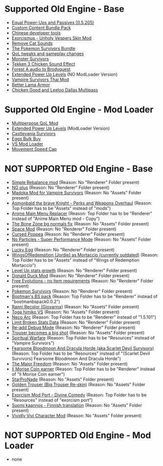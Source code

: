 # Supported Old Engine - Base
- [Equal Power-Ups and Passives (0.5.205)](https://www.nexusmods.com/vampiresurvivors/mods/5)
- [Custom Content Bundle Pack](https://www.nexusmods.com/vampiresurvivors/mods/11)
- [Chinese developer tools](https://www.nexusmods.com/vampiresurvivors/mods/16)
- [Exorcismus - Unholy Vespers Skin Mod](https://www.nexusmods.com/vampiresurvivors/mods/17)
- [Remove Cat Sounds](https://www.nexusmods.com/vampiresurvivors/mods/19)
- [The Pokemon Survivors Bundle](https://www.nexusmods.com/vampiresurvivors/mods/37)
- [QoL tweaks and gameplay changes](https://www.nexusmods.com/vampiresurvivors/mods/39)
- [Monster Survivors](https://www.nexusmods.com/vampiresurvivors/mods/43)
- [Tekken 3 Chicken Sound Effect](https://www.nexusmods.com/vampiresurvivors/mods/53)
- [Forest A audio to Brodyquest](https://www.nexusmods.com/vampiresurvivors/mods/58)
- [Extended Power Up Levels](https://www.nexusmods.com/vampiresurvivors/mods/60) (NO ModLoader Version)
- [Vampire Survivors Thai Mod](https://www.nexusmods.com/vampiresurvivors/mods/69)
- [Better Lama Armor](https://www.nexusmods.com/vampiresurvivors/mods/80)
- [Chicken Good and Leeloo Dallas Multipass](https://www.nexusmods.com/vampiresurvivors/mods/81)

# Supported Old Engine - Mod Loader
- [Multiperpose QoL Mod](https://www.nexusmods.com/vampiresurvivors/mods/50)
- [Extended Power Up Levels](https://www.nexusmods.com/vampiresurvivors/mods/60) (ModLoader Version)
- [Castlevania Survivors](https://www.nexusmods.com/vampiresurvivors/mods/61)
- [Eggs Bulk Buy](https://www.nexusmods.com/vampiresurvivors/mods/63)
- [VS Mod Loader](https://www.nexusmods.com/vampiresurvivors/mods/64)
- [Movement Speed Cap](https://www.nexusmods.com/vampiresurvivors/mods/65)

# NOT SUPPORTED Old Engine - Base
- [Simple Rebalance mod](https://www.nexusmods.com/vampiresurvivors/mods/1) (Reason: No "Renderer" Folder present)
- [NG plus](https://www.nexusmods.com/vampiresurvivors/mods/3) (Reason: No "Renderer" Folder present)
- [Madoka Mod for Vampire Survivors](https://www.nexusmods.com/vampiresurvivors/mods/6) (Reason: No "Assets" Folder present)
- [Asmonbald the brave Knight - Perks and Weapons Overhaul](https://www.nexusmods.com/vampiresurvivors/mods/13) (Reason: Top Folder has to be "Assets" instead of "mods")
- [Anime Main Menu Replacer](https://www.nexusmods.com/vampiresurvivors/mods/14) (Reason: Top Folder has to be "Renderer" instead of "Anime Main Menu mod - Copy")
- [The Bone Zone bg normals fix](https://www.nexusmods.com/vampiresurvivors/mods/20) (Reason: No "Assets" Folder present)
- [Space Mod](https://www.nexusmods.com/vampiresurvivors/mods/22) (Reason: No "Renderer" Folder present)
- [Cursed Poppea](https://www.nexusmods.com/vampiresurvivors/mods/28) (Reason: No "Renderer" Folder present)
- [No Particles - Super Performance Mode](https://www.nexusmods.com/vampiresurvivors/mods/29) (Reason: No "Assets" Folder present)
- [Lucky Egg](https://www.nexusmods.com/vampiresurvivors/mods/30) (Reason: No "Renderer" Folder present)
- [WingsOfRedemption (Jordie) as Mortaccio (currently outdated)](https://www.nexusmods.com/vampiresurvivors/mods/31) (Reason: Top Folder has to be "Assets" instead of "Wings of Redemption Mortaccio")
- [Level Up stats growth](https://www.nexusmods.com/vampiresurvivors/mods/32) (Reason: No "Renderer" Folder present)
- [Donald Duck Mod](https://www.nexusmods.com/vampiresurvivors/mods/33) (Reason: No "Renderer" Folder present)
- [Free Evolutions - no item requirements](https://www.nexusmods.com/vampiresurvivors/mods/35) (Reason: No "Renderer" Folder present)
- [Pokemon Survivors](https://www.nexusmods.com/vampiresurvivors/mods/36) (Reason: No "Renderer" Folder present)
- [Bootman's BS pack](https://www.nexusmods.com/vampiresurvivors/mods/42) (Reason: Top Folder has to be "Renderer" instead of "bootmanbspack0.0.2")
- [Ranni Recolor (Giovanna)](https://www.nexusmods.com/vampiresurvivors/mods/45) (Reason: No "Assets" Folder present)
- [Toga himiko VS](https://www.nexusmods.com/vampiresurvivors/mods/46) (Reason: No "Assets" Folder present)
- [Neco Arc](https://www.nexusmods.com/vampiresurvivors/mods/47) (Reason: Top Folder has to be "Renderer" instead of "1.5.101")
- [Limit Broken Stats Data](https://www.nexusmods.com/vampiresurvivors/mods/48) (Reason: No "Renderer" Folder present)
- [Re-add Debug Mode](https://www.nexusmods.com/vampiresurvivors/mods/49) (Reason: No "Renderer" Folder present)
- [Trouser becomes a big shot](https://www.nexusmods.com/vampiresurvivors/mods/51) (Reason: No "Assets" Folder present)
- [Spiritual Warfare](https://www.nexusmods.com/vampiresurvivors/mods/67) (Reason: Top Folder has to be "Resources" instead of "Vampire Survivors")
- [Fearsome Bloodmoon And Dracula Horde (aka Scarlet Devil Survivors)](https://www.nexusmods.com/vampiresurvivors/mods/70) (Reason: Top Folder has to be "Resources" instead of "(Scarlet Devil Survivors) Fearsome Bloodmoon And Dracula Horde")
- [The Major Freedom](https://www.nexusmods.com/vampiresurvivors/mods/72) (Reason: No "Assets" Folder present)
- [Il Morise Coin earner](https://www.nexusmods.com/vampiresurvivors/mods/73) (Reason: Top Folder has to be "Renderer" instead of "Il Morise Coin earner")
- [StarProNade](https://www.nexusmods.com/vampiresurvivors/mods/74) (Reason: No "Assets" Folder present)
- [Golden Trouser (Big Trouser Re-skin)](https://www.nexusmods.com/vampiresurvivors/mods/76) (Reason: No "Assets" Folder present)
- [Exorcism Mod Port - Divine Comedy](https://www.nexusmods.com/vampiresurvivors/mods/77) (Reason: Top Folder has to be "Resources" instead of "exorcism port")
- [Suomi kaannos - Finnish translation](https://www.nexusmods.com/vampiresurvivors/mods/78) (Reason: No "Assets" Folder present)
- [Vividly Vivi Character Mod](https://www.nexusmods.com/vampiresurvivors/mods/83) (Reason: No "Assets" Folder present)

# NOT SUPPORTED Old Engine - Mod Loader
- none